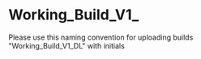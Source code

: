 # Working_Build_V1_
Please use this naming convention for uploading builds "Working_Build_V1_DL" with initials
